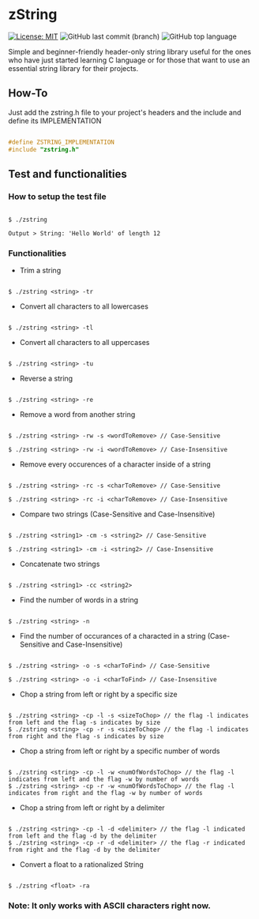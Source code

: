 # zString

[![License: MIT](https://img.shields.io/badge/License-MIT-yellow.svg)](https://opensource.org/licenses/MIT)
![GitHub last commit (branch)](https://img.shields.io/github/last-commit/zLouis043/zString/main)
![GitHub top language](https://img.shields.io/github/languages/top/zLouis043/zString)

Simple and beginner-friendly header-only string library useful for the ones who have just started learning C language or for those that want to use an essential string library for their projects.

## How-To
Just add the zstring.h file to your project's headers and the include and define its IMPLEMENTATION 

```c

#define ZSTRING_IMPLEMENTATION
#include "zstring.h"

```

## Test and functionalities 

### How to setup the test file

```console

$ ./zstring

Output > String: 'Hello World' of length 12

```

### Functionalities 

* Trim a string

```console

$ ./zstring <string> -tr 

```

* Convert all characters to all lowercases

```console

$ ./zstring <string> -tl 

```

* Convert all characters to all uppercases

```console

$ ./zstring <string> -tu 

```

* Reverse a string

```console

$ ./zstring <string> -re 

```

* Remove a word from another string

```console

$ ./zstring <string> -rw -s <wordToRemove> // Case-Sensitive

$ ./zstring <string> -rw -i <wordToRemove> // Case-Insensitive

```

* Remove every occurences of a character inside of a string

```console

$ ./zstring <string> -rc -s <charToRemove> // Case-Sensitive

$ ./zstring <string> -rc -i <charToRemove> // Case-Insensitive

```

* Compare two strings (Case-Sensitive and Case-Insensitive)

```console

$ ./zstring <string1> -cm -s <string2> // Case-Sensitive

$ ./zstring <string1> -cm -i <string2> // Case-Insensitive

```

* Concatenate two strings

```console

$ ./zstring <string1> -cc <string2> 

```

* Find the number of words in a string

```console

$ ./zstring <string> -n

```

* Find the number of occurances of a characted in a string (Case-Sensitive and Case-Insensitive)

```console

$ ./zstring <string> -o -s <charToFind> // Case-Sensitive

$ ./zstring <string> -o -i <charToFind> // Case-Insensitive

```
* Chop a string from left or right by a specific size

```console

$ ./zstring <string> -cp -l -s <sizeToChop> // the flag -l indicates from left and the flag -s indicates by size
$ ./zstring <string> -cp -r -s <sizeToChop> // the flag -l indicates from right and the flag -s indicates by size

```

* Chop a string from left or right by a specific number of words  

```console

$ ./zstring <string> -cp -l -w <numOfWordsToChop> // the flag -l indicates from left and the flag -w by number of words
$ ./zstring <string> -cp -r -w <numOfWordsToChop> // the flag -l indicates from right and the flag -w by number of words

```

* Chop a string from left or right by a delimiter 

```console

$ ./zstring <string> -cp -l -d <delimiter> // the flag -l indicated from left and the flag -d by the delimiter 
$ ./zstring <string> -cp -r -d <delimiter> // the flag -r indicated from right and the flag -d by the delimiter 

```

* Convert a float to a rationalized String

```console

$ ./zstring <float> -ra

``` 

### Note: It only works with ASCII characters right now. 


 
